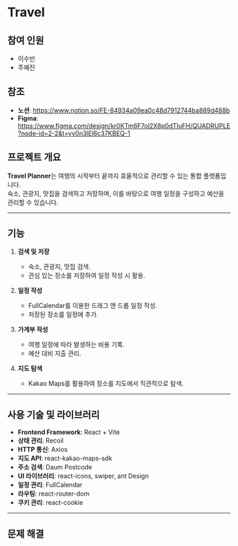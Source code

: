 # Travel

## 참여 인원

- 이수빈
- 주혜진

## 참조

- **노션**: https://www.notion.so/FE-84934a09ea0c48d7912744ba889d488b
- **Figma**: https://www.figma.com/design/kr0KTm6F7ol2X8p0dTIuFH/QUADRUPLE?node-id=2-2&t=yv0n3lEl6c37KBEQ-1

## **프로젝트 개요**

**Travel Planner**는 여행의 시작부터 끝까지 효율적으로 관리할 수 있는 통합 플랫폼입니다.  
숙소, 관광지, 맛집을 검색하고 저장하며, 이를 바탕으로 여행 일정을 구성하고 예산을 관리할 수 있습니다.

---

## **기능**

1. **검색 및 저장**

   - 숙소, 관광지, 맛집 검색.
   - 관심 있는 장소를 저장하여 일정 작성 시 활용.

2. **일정 작성**

   - FullCalendar를 이용한 드래그 앤 드롭 일정 작성.
   - 저장된 장소를 일정에 추가.

3. **가계부 작성**

   - 여행 일정에 따라 발생하는 비용 기록.
   - 예산 대비 지출 관리.

4. **지도 탐색**
   - Kakao Maps를 활용하여 장소를 지도에서 직관적으로 탐색.

---

## **사용 기술 및 라이브러리**

- **Frontend Framework**: React + Vite
- **상태 관리**: Recoil
- **HTTP 통신**: Axios
- **지도 API**: react-kakao-maps-sdk
- **주소 검색**: Daum Postcode
- **UI 라이브러리**: react-icons, swiper, ant Design
- **일정 관리**: FullCalendar
- **라우팅**: react-router-dom
- **쿠키 관리**: react-cookie

---
## 문제 해결